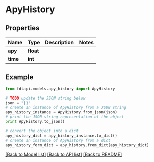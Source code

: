 # ApyHistory


## Properties
Name | Type | Description | Notes
------------ | ------------- | ------------- | -------------
**apy** | **float** |  | 
**time** | **int** |  | 

## Example

```python
from fdtapi.models.apy_history import ApyHistory

# TODO update the JSON string below
json = "{}"
# create an instance of ApyHistory from a JSON string
apy_history_instance = ApyHistory.from_json(json)
# print the JSON string representation of the object
print ApyHistory.to_json()

# convert the object into a dict
apy_history_dict = apy_history_instance.to_dict()
# create an instance of ApyHistory from a dict
apy_history_form_dict = apy_history.from_dict(apy_history_dict)
```
[[Back to Model list]](../README.md#documentation-for-models) [[Back to API list]](../README.md#documentation-for-api-endpoints) [[Back to README]](../README.md)


